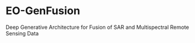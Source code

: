 # EO-GenFusion
Deep Generative Architecture for Fusion of SAR and Multispectral Remote Sensing Data
